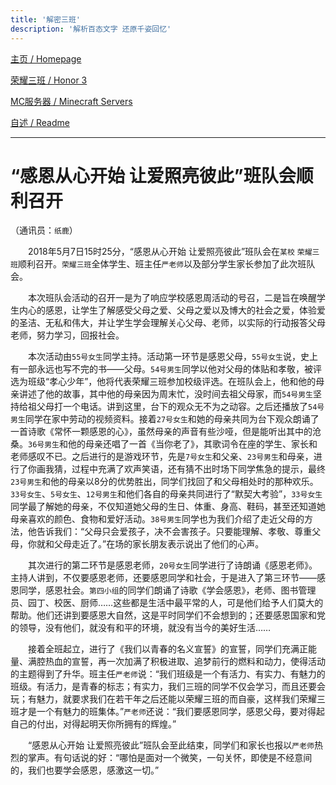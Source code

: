 ```yaml
---
title: '解密三班'
description: '解析百态文字 还原千姿回忆'
---
```


[主页 / Homepage](http://zhilu.fun)

[荣耀三班 / Honor 3](http://zhilu.fun/honor3)

[MC服务器 / Minecraft Servers](http://zhilu.fun/mc)

[自述 / Readme](http://zhilu.fun/README)

------

# “感恩从心开始 让爱照亮彼此”班队会顺利召开

（通讯员：`纸鹿`）

　　2018年5月7日15时25分，“感恩从心开始 让爱照亮彼此”班队会在`某校` `荣耀三班`顺利召开。`荣耀三班`全体学生、班主任`严老师`以及部分学生家长参加了此次班队会。

　　本次班队会活动的召开一是为了响应学校感恩周活动的号召，二是旨在唤醒学生内心的感恩，让学生了解感受父母之爱、父母之爱以及博大的社会之爱，体验爱的圣洁、无私和伟大，并让学生学会理解关心父母、老师，以实际的行动报答父母老师，努力学习，回报社会。

　　本次活动由`55号女生`同学主持。活动第一环节是感恩父母，`55号女生`说，史上有一部永远也写不完的书——父母。`54号男生`同学以他对父母的体贴和孝敬，被评选为班级“孝心少年”，他将代表荣耀三班参加校级评选。在班队会上，他和他的母亲讲述了他的故事，其中他的母亲因为周末忙，没时间去祖父母家，而`54号男生`坚持给祖父母打一个电话。讲到这里，台下的观众无不为之动容。之后还播放了`54号男生`同学在家中劳动的视频资料。接着`27号女生`和她的母亲共同为台下观众朗诵了一首诗歌《常怀一颗感恩的心》，虽然母亲的声音有些沙哑，但是能听出其中的沧桑。`36号男生`和他的母亲还唱了一首《当你老了》，其歌词令在座的学生、家长和老师感叹不已。之后进行的是游戏环节，先是`7号女生`和父亲、`23号男生`和母亲，进行了你画我猜，过程中充满了欢声笑语，还有猜不出时场下同学焦急的提示，最终`23号男生`和他的母亲以8分的优势胜出，同学们找回了和父母相处时的那种欢乐。`33号女生`、`5号女生`、`12号男生`和他们各自的母亲共同进行了“默契大考验”，`33号女生`同学最了解她的母亲，不仅知道她父母的生日、体重、身高、鞋码，甚至还知道她母亲喜欢的颜色、食物和爱好活动。`38号男生`同学也为我们介绍了走近父母的方法，他告诉我们：“父母只会爱孩子，决不会害孩子。只要能理解、孝敬、尊重父母，你就和父母走近了。”在场的家长朋友表示说出了他们的心声。

　　其次进行的第二环节是感恩老师，`20号女生`同学进行了诗朗诵《感恩老师》。主持人讲到，不仅要感恩老师，还要感恩同学和社会，于是进入了第三环节——感恩同学，感恩社会。`第四小组`的同学们朗诵了诗歌《学会感恩》，老师、图书管理员、园丁、校医、厨师……这些都是生活中最平常的人，可是他们给予人们莫大的帮助。他们还讲到要感恩大自然，这是平时同学们不会想到的；还要感恩国家和党的领导，没有他们，就没有和平的环境，就没有当今的美好生活……

　　接着全班起立，进行了《我们以青春的名义宣誓》的宣誓，同学们充满正能量、满腔热血的宣誓，再一次加满了积极进取、追梦前行的燃料和动力，使得活动的主题得到了升华。班主任`严老师`说：“我们班级是一个有活力、有实力、有魅力的班级。有活力，是青春的标志；有实力，我们三班的同学不仅会学习，而且还要会玩；有魅力，就要求我们在若干年之后还能以荣耀三班的而自豪，这样我们荣耀三班才是一个有魅力的班集体。”`严老师`还说：“我们要感恩同学，感恩父母，要对得起自己的付出，对得起明天你所拥有的辉煌。”

　　“感恩从心开始 让爱照亮彼此”班队会至此结束，同学们和家长也报以`严老师`热烈的掌声。有句话说的好：“哪怕是面对一个微笑，一句关怀，即使是不经意间的，我们也要学会感恩，感激这一切。”